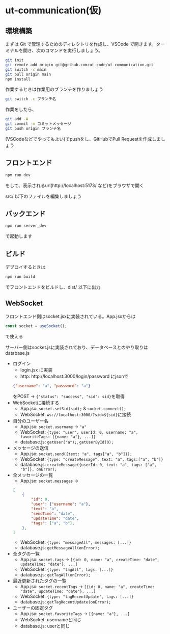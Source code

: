 # ut-communication(仮)

## 環境構築

まずは Git で管理するためのディレクトリを作成し、VSCode で開きます。ターミナルを開き、次のコマンドを実行しましょう。

```bash
git init
git remote add origin git@github.com:ut-code/ut-communication.git
git switch -c main
git pull origin main
npm install
```

作業するときは作業用のブランチを作りましょう
```bash
git switch -c ブランチ名
```

作業をしたら、
```bash
git add -A
git commit -m コミットメッセージ
git push origin ブランチ名
```
(VSCodeなどでやってもよい)でpushをし、GitHubでPull Requestを作成しましょう

## フロントエンド

```bash
npm run dev
```
をして、表示されるurl(http://localhost:5173/ など)をブラウザで開く

src/ 以下のファイルを編集しましょう

## バックエンド

```bash
npm run server_dev
```
で起動します

## ビルド

デプロイするときは
```bash
npm run build
```
でフロントエンドをビルドし、dist/ 以下に出力

## WebSocket
フロントエンド側はsocket.jsxに実装されている。App.jsxからは
```js
const socket = useSocket();
```
で使える

サーバー側はsocket.jsに実装されており、データベースとのやり取りはdatabase.js

* ログイン
	* login.jsx に実装
	* http: http://localhost:3000/login/password にjsonで
	```json
	{"username": "a", "password": "a"}
	```
	をPOST -> `{"status": "success", "sid": sid}`を取得
* WebSocketに接続する
	* App.jsx: `socket.setSid(sid);` & `socket.connect();`
	* WebSocket: `ws://localhost:3000/?sid=${sid}`に接続
* 自分のユーザー名
	* App.jsx: `socket.username` -> `"a"`
	* WebSocket: `{type: "user", userId: 0, username: "a", favoriteTags: [{name: "a"}, ...]}`
	* database.js: `getUser("a");`, `getUserById(0);`
* メッセージの送信
	* App.jsx: `socket.send({text: "a", tags["a", "b"]});`
	* WebSocket: `{type: "createMessage", text: "a", tags:["a", "b"]}`
	* database.js: `createMessage({userId: 0, text: "a", tags: ["a", "b"]}, onError);`
* 全メッセージの一覧
	* App.jsx: `socket.messages` ->
	```json
	[
		{
			"id": 0,
			"user": {"username": "a"},
			"text": "a",
			"sendTime": "date",
			"updateTime": "date",
			"tags": ["a", "b"],
		},
	]
	```
	* WebSocket: `{type: "messageAll", messages: [...]}`
	* database.js: `getMessageAll(onError);`
* 全タグの一覧
	* App.jsx: `socket.tags` -> `[{id: 0, name: "a", createTime: "date", updateTime: "date"}, ...]`
	* WebSocket: `{type: "tagAll", tags: [...]}`
	* database.js: `getTagAll(onError);`
* 最近更新されたタグの一覧
	* App.jsx: `socket.recentTags` -> `[{id: 0, name: "a", createTime: "date", updateTime: "date"}, ...]`
	* WebSocket: `{type: "tagRecentUpdate", tags: [...]}`
	* database.js: `getTagRecentUpdate(onError);`
* ユーザーの固定タグ
	* App.jsx: `socket.favoriteTags` -> `[{name: "a"}, ...]`
	* WebSocket: usernameと同じ
	* database.js: userと同じ
